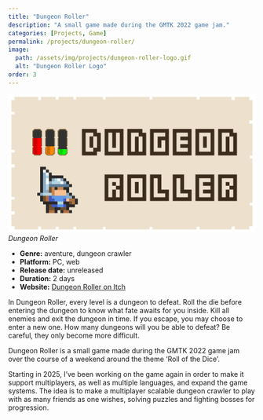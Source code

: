 ```yaml
---
title: "Dungeon Roller"
description: "A small game made during the GMTK 2022 game jam."
categories: [Projects, Game]
permalink: /projects/dungeon-roller/
image:
  path: /assets/img/projects/dungeon-roller-logo.gif
  alt: "Dungeon Roller Logo"
order: 3
---
```


![Dungeon Roller Logo](/assets/img/projects/dungeon-roller-logo.gif)
_Dungeon Roller_

- **Genre:** aventure, dungeon crawler
- **Platform:** PC, web
- **Release date:** unreleased
- **Duration:** 2 days 
- **Website:** [Dungeon Roller on Itch](https://silinaly.itch.io/dungeon-roller) 

In Dungeon Roller, every level is a dungeon to defeat. Roll the die before entering the dungeon to know what fate awaits for you inside. Kill all enemies and exit the dungeon in time. If you escape, you may choose to enter a new one. How many dungeons will you be able to defeat? Be careful, they only become more difficult.

Dungeon Roller is a small game made during the GMTK 2022 game jam over the course of a weekend around the theme ‘Roll of the Dice’.

Starting in 2025, I’ve been working on the game again in order to make it support multiplayers, as well as multiple languages, and expand the game systems. The idea is to make a multiplayer scalable dungeon crawler to play with as many friends as one wishes, solving puzzles and fighting bosses for progression.
